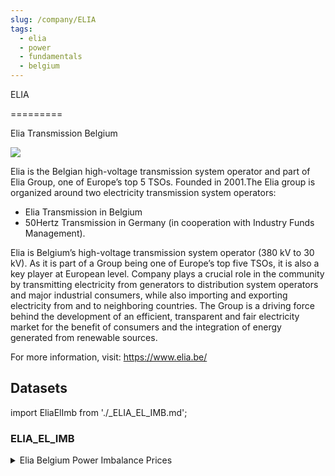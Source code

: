 ```yaml
---
slug: /company/ELIA
tags:
  - elia
  - power
  - fundamentals
  - belgium
---
```

ELIA

=========	

Elia Transmission Belgium

![](/img/data/elia.png)


Elia is the Belgian high-voltage transmission system operator and part of Elia Group, one of Europe’s top 5 TSOs. Founded in 2001.The Elia group is organized around two electricity transmission system operators: 

- Elia Transmission in Belgium 
- 50Hertz Transmission in Germany (in cooperation with Industry Funds Management).

Elia is Belgium’s high-voltage transmission system operator (380 kV to 30 kV). As it is part of a Group being one of Europe’s top five TSOs, it is also a key player at European level. Company plays a crucial role in the community by transmitting electricity from generators to distribution system operators and major industrial consumers, while also importing and exporting electricity from and to neighboring countries. The Group is a driving force behind the development of an efficient, transparent and fair electricity market for the benefit of consumers and the integration of energy generated from renewable sources.

For more information, visit: https://www.elia.be/

## Datasets
import EliaElImb from './_ELIA_EL_IMB.md';


### ELIA_EL_IMB
<details>
<summary>Elia Belgium Power Imbalance Prices</summary>
<EliaElImb />
</details>